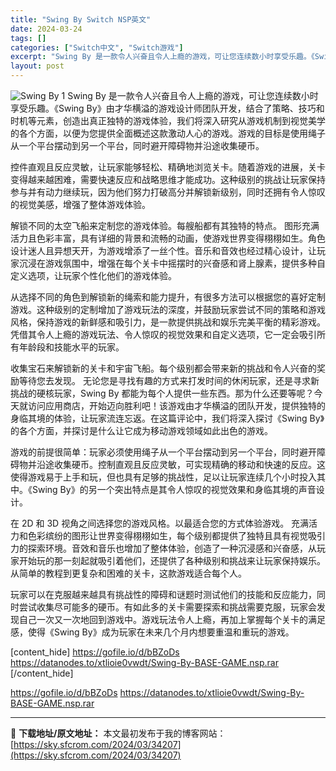 ```yaml
---
title: "Swing By Switch NSP英文"
date: 2024-03-24
tags: []
categories: ["Switch中文", "Switch游戏"]
excerpt: "Swing By 是一款令人兴奋且令人上瘾的游戏，可让您连续数小时享受乐趣。《Swing By》由才华横溢的游戏设计师团队开发，结合​​了策略、技巧和时机等元素，创造出真正独特的游戏体验，我们将深入研究从游戏机制到视觉美学的各个方面，以便为您提供全面概述这款激动人心的游戏。游戏的目标是使用绳子从一个&hellip;"
layout: post
---
```


<img class="aligncenter" src="https://sky.sfcrom.com/wp-content/uploads/2024/03/20240329094716-21eba.jpeg" alt="Swing By 1" />
Swing By 是一款令人兴奋且令人上瘾的游戏，可让您连续数小时享受乐趣。《Swing By》由才华横溢的游戏设计师团队开发，结合​​了策略、技巧和时机等元素，创造出真正独特的游戏体验，我们将深入研究从游戏机制到视觉美学的各个方面，以便为您提供全面概述这款激动人心的游戏。游戏的目标是使用绳子从一个平台摆动到另一个平台，同时避开障碍物并沿途收集硬币。

控件直观且反应灵敏，让玩家能够轻松、精确地浏览关卡。随着游戏的进展，关卡变得越来越困难，需要快速反应和战略思维才能成功。这种级别的挑战让玩家保持参与并有动力继续玩，因为他们努力打破高分并解锁新级别，同时还拥有令人惊叹的视觉美感，增强了整体游戏体验。

解锁不同的太空飞船来定制您的游戏体验。每艘船都有其独特的特点。
图形充满活力且色彩丰富，具有详细的背景和流畅的动画，使游戏世界变得栩栩如生。角色设计迷人且异想天开，为游戏增添了一丝个性。音乐和音效也经过精心设计，让玩家沉浸在游戏氛围中，增强在每个关卡中摇摆时的兴奋感和肾上腺素，提供多种自定义选项，让玩家个性化他们的游戏体验。

从选择不同的角色到解锁新的绳索和能力提升，有很多方法可以根据您的喜好定制游戏。这种级别的定制增加了游戏玩法的深度，并鼓励玩家尝试不同的策略和游戏风格，保持游戏的新鲜感和吸引力，是一款提供挑战和娱乐完美平衡的精彩游戏。凭借其令人上瘾的游戏玩法、令人惊叹的视觉效果和自定义选项，它一定会吸引所有年龄段和技能水平的玩家。

收集宝石来解锁新的关卡和宇宙飞船。每个级别都会带来新的挑战和令人兴奋的奖励等待您去发现。
无论您是寻找有趣的方式来打发时间的休闲玩家，还是寻求新挑战的硬核玩家，Swing By 都能为每个人提供一些东西。那为什么还要等呢？今天就访问应用商店，开始迈向胜利吧！该游戏由才华横溢的团队开发，提供独特的身临其境的体验，让玩家流连忘返。在这篇评论中，我们将深入探讨《Swing By》的各个方面，并探讨是什么让它成为移动游戏领域如此出色的游戏。

游戏的前提很简单：玩家必须使用绳子从一个平台摆动到另一个平台，同时避开障碍物并沿途收集硬币。控制直观且反应灵敏，可实现精确的移动和快速的反应。这使得游戏易于上手和玩，但也具有足够的挑战性，足以让玩家连续几个小时投入其中。《Swing By》的另一个突出特点是其令人惊叹的视觉效果和身临其境的声音设计。

在 2D 和 3D 视角之间选择您的游戏风格。以最适合您的方式体验游戏。
充满活力和色彩缤纷的图形让世界变得栩栩如生，每个级别都提供了独特且具有视觉吸引力的探索环境。音效和音乐也增加了整体体验，创造了一种沉浸感和兴奋感，从玩家开始玩的那一刻起就吸引着他们，还提供了各种级别和挑战来让玩家保持娱乐。从简单的教程到更复杂和困难的关卡，这款游戏适合每个人。

玩家可以在克服越来越具有挑战性的障碍和谜题时测试他们的技能和反应能力，同时尝试收集尽可能多的硬币。有如此多的关卡需要探索和挑战需要克服，玩家会发现自己一次又一次地回到游戏中。游戏玩法令人上瘾，再加上掌握每个关卡的满足感，使得《Swing By》成为玩家在未来几个月内想要重温和重玩的游戏。

[content_hide]
https://gofile.io/d/bBZoDs
https://datanodes.to/xtlioie0vwdt/Swing-By-BASE-GAME.nsp.rar
[/content_hide]

<!--wechatfans start-->
https://gofile.io/d/bBZoDs
https://datanodes.to/xtlioie0vwdt/Swing-By-BASE-GAME.nsp.rar
<!--wechatfans end-->

---
📖 **下载地址/原文地址：** 本文最初发布于我的博客网站：[https://sky.sfcrom.com/2024/03/34207](https://sky.sfcrom.com/2024/03/34207)
